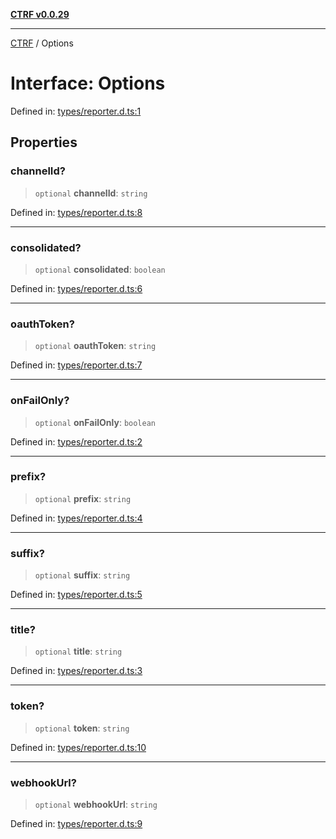 [**CTRF v0.0.29**](../README.md)

***

[CTRF](../README.md) / Options

# Interface: Options

Defined in: [types/reporter.d.ts:1](https://github.com/ctrf-io/slack-ctrf/blob/main/src/types/reporter.d.ts#L1)

## Properties

### channelId?

> `optional` **channelId**: `string`

Defined in: [types/reporter.d.ts:8](https://github.com/ctrf-io/slack-ctrf/blob/main/src/types/reporter.d.ts#L8)

***

### consolidated?

> `optional` **consolidated**: `boolean`

Defined in: [types/reporter.d.ts:6](https://github.com/ctrf-io/slack-ctrf/blob/main/src/types/reporter.d.ts#L6)

***

### oauthToken?

> `optional` **oauthToken**: `string`

Defined in: [types/reporter.d.ts:7](https://github.com/ctrf-io/slack-ctrf/blob/main/src/types/reporter.d.ts#L7)

***

### onFailOnly?

> `optional` **onFailOnly**: `boolean`

Defined in: [types/reporter.d.ts:2](https://github.com/ctrf-io/slack-ctrf/blob/main/src/types/reporter.d.ts#L2)

***

### prefix?

> `optional` **prefix**: `string`

Defined in: [types/reporter.d.ts:4](https://github.com/ctrf-io/slack-ctrf/blob/main/src/types/reporter.d.ts#L4)

***

### suffix?

> `optional` **suffix**: `string`

Defined in: [types/reporter.d.ts:5](https://github.com/ctrf-io/slack-ctrf/blob/main/src/types/reporter.d.ts#L5)

***

### title?

> `optional` **title**: `string`

Defined in: [types/reporter.d.ts:3](https://github.com/ctrf-io/slack-ctrf/blob/main/src/types/reporter.d.ts#L3)

***

### token?

> `optional` **token**: `string`

Defined in: [types/reporter.d.ts:10](https://github.com/ctrf-io/slack-ctrf/blob/main/src/types/reporter.d.ts#L10)

***

### webhookUrl?

> `optional` **webhookUrl**: `string`

Defined in: [types/reporter.d.ts:9](https://github.com/ctrf-io/slack-ctrf/blob/main/src/types/reporter.d.ts#L9)
